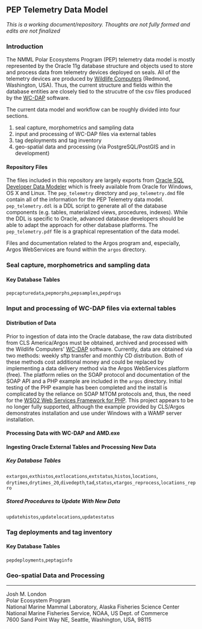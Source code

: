 PEP Telemetry Data Model
------------------------

*This is a working document/repository. Thoughts are not fully formed and edits are not finalized*  

### Introduction


The NMML Polar Ecosystems Program (PEP) telemetry data model is mostly represented by the Oracle 11g database structure and objects used to store and process data from telemetry devices deployed on seals. All of the telemetry devices are produced by [Wildlife Computers](http://www.wildlifecomputers.com) (Redmond, Washington, USA). Thus, the current structure and fields within the database entities are closely tied to the strucutre of the csv files produced by the [WC-DAP](http://www.wildlifecomputers.com/downloads.aspx) software. 

The current data model and workflow can be roughly divided into four sections.

1. seal capture, morphometrics and sampling data
2. input and processing of WC-DAP files via external tables
3. tag deployments and tag inventory
4. geo-spatial data and processing (via PostgreSQL/PostGIS and in development) 

#### Repository Files

The files included in this repository are largely exports from [Oracle SQL Developer Data Modeler](http://www.oracle.com/technetwork/developer-tools/datamodeler/overview/index.html) which is freely available from Oracle for Windows, OS X and Linux. The `pep_telemetry` directory and `pep_telemetry.dmd` file contain all of the information for the PEP Telemetry data model. `pep_telemetry.ddl` is a DDL script to generate all of the database components (e.g. tables, materialized views, procedures, indexes). While the DDL is specific to Oracle, advanced database developers should be able to adapt the approach for other database platforms. The `pep_telemetry.pdf` file is a graphical representation of the data model.

Files and documentation related to the Argos program and, especially, Argos WebServices are found within the `argos` directory.

### Seal capture, morphometrics and sampling data

#### Key Database Tables

`pepcapturedata`,`pepmorphs`,`pepsamples`,`pepdrugs`

### Input and processing of WC-DAP files via external tables

#### Distribution of Data

Prior to ingestion of data into the Oracle database, the raw data distributed from CLS America/Argos must be obtained, archived and processed with the Wildlife Computers' [WC-DAP](http://www.wildlifecomputers.com/downloads.aspx) software. Currently, data are obtained via two methods: weekly sftp transfer and monthly CD distribution. Both of these methods cost additional money and could be replaced by implementing a data delivery method via the Argos WebServices platform (free). The platform relies on the SOAP protocol and documentation of the SOAP API and a PHP example are included in the `argos` directory. Initial testing of the PHP example has been completed and the install is complicated by the reliance on SOAP MTOM protocols and, thus, the need for the [WSO2 Web Services Framework for PHP](http://wso2.com/products/web-services-framework/php/). This project appears to be no longer fully supported, although the example provided by CLS/Argos demonstrates installation and use under Windows with a WAMP server installation.

#### Processing Data with WC-DAP and AMD.exe

#### Ingesting Oracle External Tables and Processing New Data

##### Key Database Tables

`extargos`,`exthistos`,`extlocations`,`extstatus`,`histos`,`locations`,  
`drytimes`,`drytimes_20`,`divedepth`,`tad`,`status`,`xtargos_reprocess`,`locations_repro`

##### Stored Procedures to Update With New Data

`updatehistos`,`updatelocations`,`updatestatus`

### Tag deployments and tag inventory

#### Key Database Tables

`pepdeployments`,`peptaginfo`

### Geo-spatial Data and Processing




----------------------------------------
Josh M. London  
Polar Ecosystem Program  
National Marine Mammal Laboratory, Alaska Fisheries Science Center  
National Marine Fisheries Service, NOAA, US Dept. of Commerce  
7600 Sand Point Way NE, Seattle, Washington, USA, 98115 
